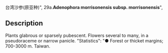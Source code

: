 台湾沙参(原亚种)",
29a.**Adenophora morrisonensis subsp. morrisonensis**",

## Description
Plants glabrous or sparsely pubescent. Flowers several to many, in a pseudoraceme or narrow panicle.
  "Statistics": "● Forest or thicket margins; 700-3000 m. Taiwan.
